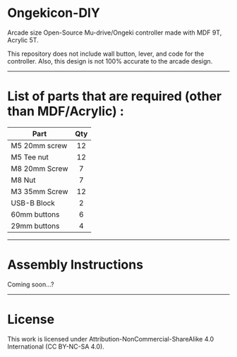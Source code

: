 # Ongekicon-DIY
Arcade size Open-Source Mu-drive/Ongeki controller made with MDF 9T, Acrylic 5T.

This repository does not include wall button, lever, and code for the controller. 
Also, this design is not 100% accurate to the arcade design.

<hr>

# List of parts that are required (other than MDF/Acrylic) :

| Part | Qty |
| --- |:---:|
| M5 20mm screw | 12 |
| M5 Tee nut | 12 |
| M8 20mm Screw | 7 |
| M8 Nut | 7 |
| M3 35mm Screw | 12 |
| USB-B Block | 2 |
| 60mm buttons | 6 |
| 29mm buttons | 4 | 

<hr>

# Assembly Instructions 
Coming soon...?

<hr>

# License
This work is licensed under Attribution-NonCommercial-ShareAlike 4.0 International (CC BY-NC-SA 4.0).
